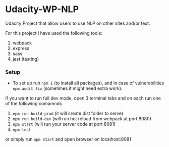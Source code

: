# Udacity-WP-NLP

Udacity Project that allow users to use NLP on other sites and/or text.

For this project I have used the following tools:

1. webpack
1. express
1. sass
1. jest (testing)

### Setup

- To set up run `npm i` (to install all packages), and in case of vulnerabilities
  `npm audit fix` (sometimes it might need extra work).

If you want to run full dev mode, open 3 terminal tabs and on each run one of the following comamnds

1. `npm run build-prod` (it will create dist folder to serve)
1. `npm run build-dev` (will run hot reload from webpack at port 8080)
1. `npm start` (will run your server code at port 8081)
1. `npm test`

or simply run `npm start` and open browser on localhost:8081
